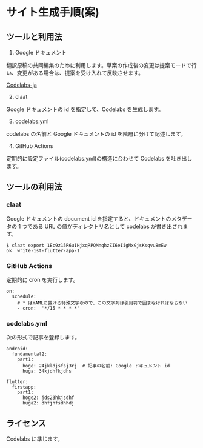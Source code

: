 # サイト生成手順(案)


## ツールと利用法

1. Google ドキュメント

翻訳原稿の共同編集のために利用します。草案の作成後の変更は提案モードで行い、変更がある場合は、提案を受け入れて反映させます。

[Codelabs-ja](https://drive.google.com/drive/folders/1eVsf8mqg8Figsg2xSseqPHfPq6EgiS0z?usp=sharing)

2. claat 

Google ドキュメントの id を指定して、Codelabs を生成します。

3. codelabs.yml

codelabs の名前と Google ドキュメントの id を階層に分けて記述します。

4. GitHub Actions

定期的に設定ファイル(codelabs.yml)の構造に合わせて Codelabs を吐き出します。


## ツールの利用法

### claat 

Google ドキュメントの document id を指定すると、ドキュメントのメタデータの 1 つである URL の値がディレクトリ名として codelabs が書き出されます。

```
$ claat export 1Ec9z15R6uIHjxqRPQMnqhzZI6eIigMxGjsKsqvu8mEw
ok	write-1st-flutter-app-1
```

### GitHub Actions

定期的に cron を実行します。

```
on:
  schedule:
    # * はYAMLに置ける特殊文字なので、この文字列は引用符で囲まなければならない
    - cron:  '*/15 * * * *'
```

### codelabs.yml

次の形式で記事を登録します。

```
android:
  fundamental2:
    part1:
      hoge: 24jkldjsfsj3rj  # 記事の名前: Google ドキュメント id
      huga: 34kjdhfkjdhs

flutter:
  firstapp:
    part1:
      hoge2: jds23hkjsdhf 
      huga2: dhfjhfsdhhdj
```

## ライセンス

Codelabs に準じます。
